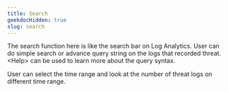 ```yaml
---
title: Search
geekdocHidden: true
slug: search
---
```


The search function here is like the search bar on Log Analytics. User can do simple search or advance query string on the logs that recorded threat. \<Help> can be used to learn more about the query syntax.

User can select the time range and look at the number of threat logs on different time range.

